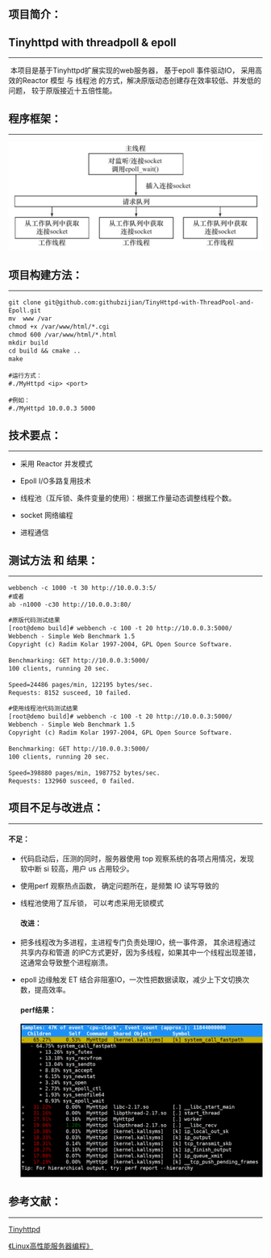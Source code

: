 

## 项目简介：

## Tinyhttpd with threadpoll & epoll

------

​	本项目是基于Tinyhttpd扩展实现的web服务器， 基于epoll 事件驱动IO， 采用高效的Reactor 模型 与 线程池 的方式，解决原版动态创建存在效率较低、并发低的问题， 较于原版接近十五倍性能。



## 程序框架：

------

![](images/Reactor模型.png)



## 项目构建方法：

------



```shell
git clone git@github.com:githubzijian/TinyHttpd-with-ThreadPool-and-Epoll.git
mv  www /var
chmod +x /var/www/html/*.cgi
chmod 600 /var/www/html/*.html
mkdir build
cd build && cmake ..
make

#运行方式：
#./MyHttpd <ip> <port>

#例如：
#./MyHttpd 10.0.0.3 5000
```



## 技术要点：

------

- 采用 Reactor 并发模式

- Epoll I/O多路复用技术

- 线程池（互斥锁、条件变量的使用）：根据工作量动态调整线程个数。

- socket 网络编程

- 进程通信

  

## 测试方法 和 结果：

------



```shell
webbench -c 1000 -t 30 http://10.0.0.3:5/
#或者
ab -n1000 -c30 http://10.0.0.3:80/
```

```shell
#原版代码测试结果
[root@demo build]# webbench -c 100 -t 20 http://10.0.0.3:5000/
Webbench - Simple Web Benchmark 1.5
Copyright (c) Radim Kolar 1997-2004, GPL Open Source Software.

Benchmarking: GET http://10.0.0.3:5000/
100 clients, running 20 sec.

Speed=24486 pages/min, 122195 bytes/sec.
Requests: 8152 susceed, 10 failed.
```

```shell
#使用线程池代码测试结果
[root@demo build]# webbench -c 100 -t 20 http://10.0.0.3:5000/
Webbench - Simple Web Benchmark 1.5
Copyright (c) Radim Kolar 1997-2004, GPL Open Source Software.

Benchmarking: GET http://10.0.0.3:5000/
100 clients, running 20 sec.

Speed=398880 pages/min, 1987752 bytes/sec.
Requests: 132960 susceed, 0 failed.
```



## 项目不足与改进点：

------

#### 		不足：

- 代码启动后，压测的同时，服务器使用 top 观察系统的各项占用情况，发现 软中断 si 较高，用户 us 占用较少。

- 使用perf 观察热点函数， 确定问题所在，是频繁 IO 读写导致的

- 线程池使用了互斥锁， 可以考虑采用无锁模式

  

  #### 改进：

- 把多线程改为多进程，主进程专门负责处理IO，统一事件源， 其余进程通过共享内存和管道 的IPC方式更好，因为多线程，如果其中一个线程出现差错，这通常会导致整个进程崩溃。

- epoll 边缘触发 ET 结合非阻塞IO，一次性把数据读取，减少上下文切换次数，提高效率。

  

  #### perf结果：

  ![](images/perf结果.png)



## 参考文献：

------

[Tinyhttpd](https://github.com/cbsheng/tinyhttpd)

[《Linux高性能服务器编程》](#)


